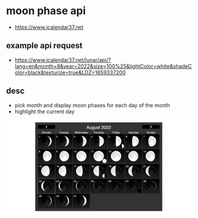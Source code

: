 # moon phase api
- https://www.icalendar37.net

##  example api request
-  https://www.icalendar37.net/lunar/api/?lang=en&month=8&year=2022&size=100%25&lightColor=white&shadeColor=black&texturize=true&LDZ=1659337200

## desc
- pick month and display moon phases for each day of the month
- highlight the current day

![screenshot](./screenshot.png)
